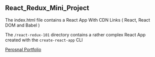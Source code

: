 ## React_Redux_Mini_Project


The index.html file contains a React App With CDN Links ( React, React DOM and Babel )

The `/react-redux-101` directory contains a rather complex React App created with the `create-react-app` CLI 


[Perosnal Portfolio](http://www.rohito.com)
